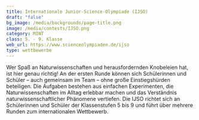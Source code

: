 ```yaml
---
title: Internationale Junior-Science-Olympiade (IJSO)
draft: "false"
bg_image: /media/backgrounds/page-title.png
image: /media/contests/IJSO.png
category: MINT
class: 5. - 9. Klasse
web_url: https://www.scienceolympiaden.de/ijso
type: wettbewerbe
---
```

Wer Spaß an Naturwissenschaften und herausfordernden Knobeleien hat, ist hier genau richtig! An der ersten Runde können sich Schülerinnen und Schüler – auch gemeinsam im Team – ohne große Einstiegshürden beteiligen. Die Aufgaben bestehen aus einfachen Experimenten, die Naturwissenschaften im Alltag erlebbar machen und das Verständnis naturwissenschaftlicher Phänomene vertiefen. Die IJSO richtet sich an Schülerinnen und Schüler der Klassenstufen 5 bis 9 und führt über mehrere Runden zum internationalen Wettbewerb.

